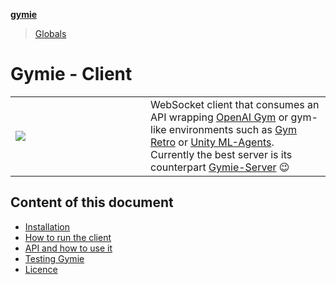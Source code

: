 **[gymie](README.md)**

> [Globals](globals.md)

# Gymie - Client

<table>
  <tbody>
    <tr>
      <td width="200"><img src="https://github.com/jscriptcoder/Gymie-Client/blob/master/resources/Gymie-logo.svg" align="left" /></td>
      <td>
        WebSocket client that consumes an API wrapping <a href="https://github.com/openai/gym">OpenAI Gym</a> or gym-like environments such as <a href="https://github.com/openai/retro">Gym Retro</a> or <a href="https://github.com/Unity-Technologies/ml-agents">Unity ML-Agents</a>. Currently the best server is its counterpart <a href="https://github.com/jscriptcoder/Gymie-Server">Gymie-Server</a> 😉
      </td>
    </tr>
  </tbody>
</table>
    
## Content of this document
- [Installation](#installation)
- [How to run the client](#how-to-run-the-client)
- [API and how to use it](#api-and-how-to-use-it)
- [Testing Gymie](#testing-gymie)
- [Licence](#license)
